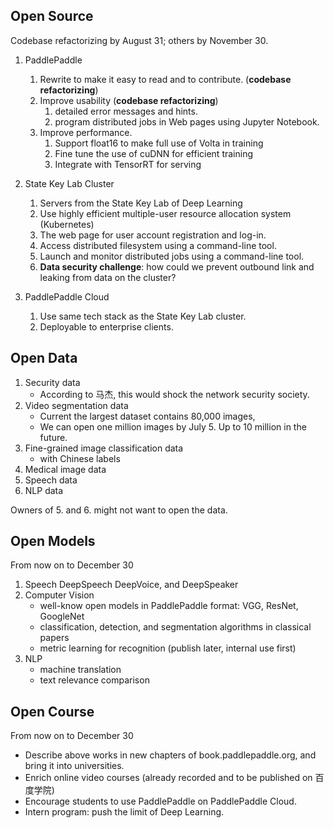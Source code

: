 ## Open Source

Codebase refactorizing by August 31; others by November 30.

1. PaddlePaddle
   1. Rewrite to make it easy to read and to contribute. (**codebase refactorizing**)
   1. Improve usability (**codebase refactorizing**)
       1. detailed error messages and hints.
       1. program distributed jobs in Web pages using Jupyter Notebook.
   1. Improve performance.
      1. Support float16 to make full use of Volta in training
      1. Fine tune the use of cuDNN for efficient training
      1. Integrate with TensorRT for serving

1. State Key Lab Cluster
    1. Servers from the State Key Lab of Deep Learning
    1. Use highly efficient multiple-user resource allocation system (Kubernetes)
    1. The web page for user account registration and log-in.
    1. Access distributed filesystem using a command-line tool.
    1. Launch and monitor distributed jobs using a command-line tool.
    1. **Data security challenge**: how could we prevent outbound link and leaking from data on the cluster?

1. PaddlePaddle Cloud
   1. Use same tech stack as the State Key Lab cluster.
   1. Deployable to enterprise clients.

## Open Data

1. Security data
   - According to 马杰, this would shock the network security society.
2. Video segmentation data
   - Current the largest dataset contains 80,000 images,
   - We can open one million images by July 5. Up to 10 million in the future.
3. Fine-grained image classification data
   - with Chinese labels
4. Medical image data
5. Speech data
6. NLP data

Owners of 5. and 6. might not want to open the data.

## Open Models

From now on to December 30

   1. Speech
      DeepSpeech DeepVoice, and DeepSpeaker
   1. Computer Vision
      - well-know open models in PaddlePaddle format: VGG, ResNet, GoogleNet 
      - classification, detection, and segmentation algorithms in classical papers
      - metric learning for recognition (publish later, internal use first)
   1. NLP
      - machine translation
      - text relevance comparison

## Open Course

From now on to December 30

- Describe above works in new chapters of book.paddlepaddle.org, and bring it into universities.
- Enrich online video courses (already recorded and to be published on 百度学院)
- Encourage students to use PaddlePaddle on PaddlePaddle Cloud.
- Intern program: push the limit of Deep Learning.
